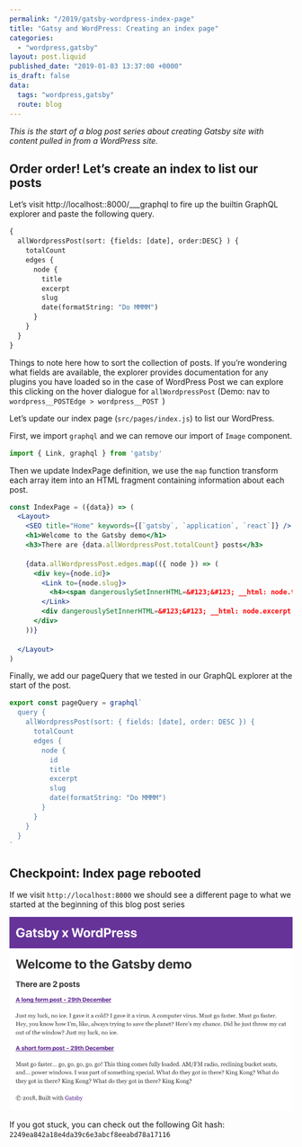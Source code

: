 ```yaml
---
permalink: "/2019/gatsby-wordpress-index-page"
title: "Gatsy and WordPress: Creating an index page"
categories:
  - "wordpress,gatsby"
layout: post.liquid
published_date: "2019-01-03 13:37:00 +0000"
is_draft: false
data:
  tags: "wordpress,gatsby"
  route: blog
---
```

_This is the start of a blog post series about creating Gatsby site with content pulled in from a WordPress site._

## Order order! Let’s create an index to list our posts

Let’s visit http://localhost::8000/___graphql to fire up the builtin GraphQL explorer and paste the following query.

```graphql
{
  allWordpressPost(sort: {fields: [date], order:DESC} ) {
    totalCount
    edges {
      node {
        title
        excerpt
        slug
        date(formatString: "Do MMMM")
      }
    }
  }
}
```

Things to note here how to sort the collection of posts. If you’re wondering what fields are available,  the explorer provides documentation for any plugins you have loaded so in the case of WordPress Post we can explore this clicking on the hover dialogue for `allWordpressPost` (Demo: nav to `wordpress__POSTEdge > wordpress__POST `)

Let’s update our index page (`src/pages/index.js`) to list our WordPress.

First, we import `graphql` and we can remove our import of `Image` component.

```jsx
import { Link, graphql } from 'gatsby'
```

Then we update IndexPage definition,  we use the `map` function transform each array item into an HTML fragment containing information about each post.

```jsx
const IndexPage = ({data}) => (
  <Layout>
    <SEO title="Home" keywords={[`gatsby`, `application`, `react`]} />
    <h1>Welcome to the Gatsby demo</h1>
    <h3>There are {data.allWordpressPost.totalCount} posts</h3>

    {data.allWordpressPost.edges.map(({ node }) => (
      <div key={node.id}>
        <Link to={node.slug}>
          <h4><span dangerouslySetInnerHTML=&#123;&#123; __html: node.title &#124;&#124;/> - {node.date}</h4>
        </Link>
        <div dangerouslySetInnerHTML=&#123;&#123; __html: node.excerpt &#124;&#124; />
      </div>
    ))}

  </Layout>
)
```

Finally, we add our pageQuery that we tested in our GraphQL explorer at the start of the post.

```jsx
export const pageQuery = graphql`
  query {
    allWordpressPost(sort: { fields: [date], order: DESC }) {
      totalCount
      edges {
        node {
          id
          title
          excerpt
          slug
          date(formatString: "Do MMMM")
        }
      }
    }
  }
`
```

## Checkpoint: Index page rebooted

If we visit `http://localhost:8000` we should see a different page to what we started at the beginning of this blog post series

![Post Template 2](/img/gxw-index.png)

If you got stuck, you can check out the following Git hash: `2249ea842a18e4da39c6e3abcf8eeabd78a17116`